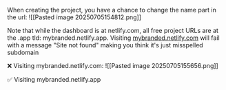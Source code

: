 
When creating the project, you have a chance to change the name part in the url:
![[Pasted image 20250705154812.png]]

Note that while the dashboard is at netlify.com, all free project URLs are at the .app tld: mybranded.netlify.app. Visiting [mybranded.netlify.com](https://mybranded.netlify.com "https://mybranded.netlify.com") will fail with a message "Site not found" making you think it's just misspelled subdomain

❌ Visiting mybranded.netlify.com:
![[Pasted image 20250705155656.png]]


 ✅ Visiting mybranded.netlify.app